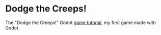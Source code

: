 # Dodge the Creeps!

The "Dodge the Creeps!" Godot [game tutorial](https://docs.godotengine.org/en/stable/getting_started/step_by_step/your_first_game.html), my first game made with Godot.
